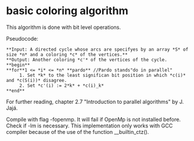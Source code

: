 # basic coloring algorithm

This algorithm is done with bit level operations. 


Pseudocode: 

	**Input: A directed cycle whose arcs are specifyes by an array *S* of size *n* and a coloring *c* of the vertices.**
	**Output: Another coloring *c'* of the vertices of the cycle. 
	**begin**
	**for**1 <= *i* <= *n* **pardo** //Pardo stands"do in parallel"
		 1. Set *k* to the least significan bit position in which *c(i)* and *c(S(i))* disagree.
		 2. Set *c'(i) := 2*k* + *c(i)_k*
	**end**


For further reading, chapter 2.7 "Introduction to parallel algorithms" by J. Jajá. 


Compile with flag -fopenmp. It will fail if OpenMp is not installed before. Check if -lm is necessary. 
This implementation only works with GCC compiler because of the use of the function __builtin_ctz().  
